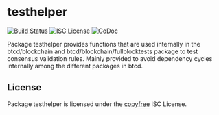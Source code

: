 testhelper
==========

[![Build Status](https://github.com/btcsuite/btcd/workflows/Build%20and%20Test/badge.svg)](https://github.com/btcsuite/btcd/actions)
[![ISC License](http://img.shields.io/badge/license-ISC-blue.svg)](http://copyfree.org)
[![GoDoc](https://img.shields.io/badge/godoc-reference-blue.svg)](https://pkg.go.dev/github.com/btcsuite/btcd/blockchain/testhelper)

Package testhelper provides functions that are used internally in the
btcd/blockchain and btcd/blockchain/fullblocktests package to test consensus
validation rules.  Mainly provided to avoid dependency cycles internally among
the different packages in btcd.

## License

Package testhelper is licensed under the [copyfree](http://copyfree.org) ISC
License.

